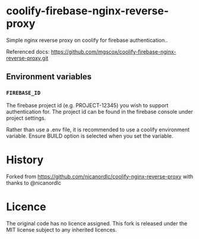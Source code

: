 # coolify-firebase-nginx-reverse-proxy

Simple nginx reverse proxy on coolify for firebase authentication..

Referenced docs: https://github.com/mgscox/coolify-firebase-nginx-reverse-proxy.git

## Environment variables

### `FIREBASE_ID`

The firebase project id (e.g. PROJECT-12345) you wish to support authentication for. The project id can be found in the firebase console under project settings.

Rather than use a .env file, it is recommended to use a coolify environment variable. Ensure BUILD option is selected when you set the variable.


# History

Forked from https://github.com/nicanordlc/coolify-nginx-reverse-proxy with thanks to @nicanordlc

# Licence

The original code has no licence assigned. This fork is released under the MIT license subject to any inherited licences.